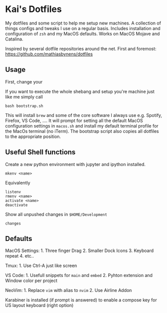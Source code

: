 # Kai's Dotfiles

My dotfiles and some script to help me setup new machines.
A collection of things configs and tweaks I use on a regular basis.
Includes installation and configuration of `zsh` and my MacOS defaults.
Works on MacOS Mojave and Catalina.

Inspired by several dotfile repositories around the net. First and foremost:
https://github.com/mathiasbynens/dotfiles


## Usage

First, change your


If you want to execute the whole shebang and setup you're machine just like me simply call 

```
bash bootstrap.sh
```

This will install `brew` and some of the core software I always use e.g. Spotify, Firefox, VS Code, ....
It will prompt for setting all the default MacOS configuration settings in `macos.sh` and install my default terminal 
profile for the MacOs terminal (no iTerm). 
The bootstrap script also copies all dotfiles to the appropriate position. 


## Useful Shell functions

Create a new python environment with jupyter and ipython installed.
```
mkenv <name>
```
Equivalently
```
listenv
rmenv <name>
activate <name>
deactivate
```

Show all unpushed changes in `$HOME/Development`
```
changes
```

## Defaults

MacOS Settings:
    1. Three finger Drag
    2. Smaller Dock Icons
    3. Keyboard repeat 
    4. etc..

Tmux:
    1. Use Ctrl-A just like screen

VS Code:
    1. Usefull snippets for `main` and `embed`
    2. Pyhton extension and Window color per project

NeoVim:
    1. Replace `vim` with alias to `nvim`
    2. Use Airline Addon

Karabiner is installed (if prompt is answered) to enable a compose key for US layout keyboard (right option)